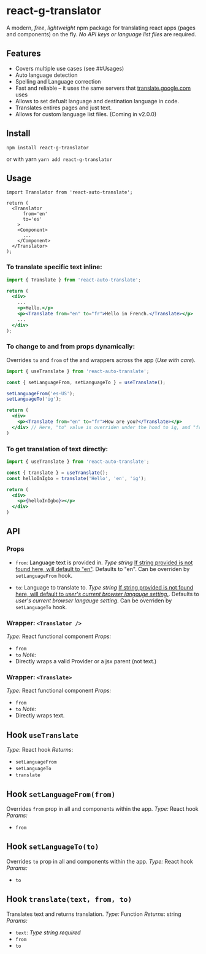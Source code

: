 # react-g-translator
A modern, *free*, *lightweight* npm package for translating react apps (pages and components) on the fly. *No API keys or language list files* are required.

## Features
- Covers multiple use cases (see ##Usages)
- Auto language detection
- Spelling and Language correction
- Fast and reliable – it uses the same servers that [translate.google.com](https://translate.google.com) uses
- Allows to set defualt language and destination language in code.
- Translates entires pages and just text.
- Allows for custom language list files. (Coming in v2.0.0)

## Install
```npm install react-g-translator```

or with yarn
```yarn add react-g-translator```

## Usage
```jsx: To translate whole component.
import Translator from 'react-auto-translate';

return (
  <Translator
      from='en'
      to='es'
    >
    <Component>
      ...
    </Component>
  </Translator>
);
```

### To translate specific text inline:
```jsx
import { Translate } from 'react-auto-translate';

return (
  <div>
    ...
    <p>Hello.</p>
    <p><Translate from="en" to="fr">Hello in French.</Translate></p>
    ...
  </div>
);
```

### To change to and from props dynamically:
Overrides `to` and `from` of the <Translator> and <Translate> wrappers across the app (*Use with care*).
```jsx
import { useTranslate } from 'react-auto-translate';

const { setLanguageFrom, setLanguageTo } = useTranslate();

setLanguageFrom('es-US');
setLanguageTo('ig');

return (
  <div>
    <p><Translate from="en" to="fr">How are you?</Translate></p>
  </div> // Here, "to" value is overriden under the hood to ig, and "from" value is overriden to "en-US" within the wrappers across the app.
)
```

### To get translation of text directly:
```jsx
import { useTranslate } from 'react-auto-translate';

const { translate } = useTranslate();
const helloInIgbo = translate('Hello', 'en', 'ig');

return (
  <div>
    <p>{helloInIgbo}></p>
  </div>
)
```

## API
### Props
 - `from`: Language text is provided in. 
      *Type string* [If string provided is not found here, will default to "en"](https://cloud.google.com/translate/docs/languages).
      Defaults to "en".
      Can be overriden by `setLanguageFrom` hook.

  - `to`: Language to translate to.
      *Type string* [If string provided is not found here, will default to  *user's current browser langauge setting*.](https://cloud.google.com/translate/docs/languages).
      Defaults to *user's current browser langauge setting*.
      Can be overriden by `setLanguageTo` hook.


### Wrapper: `<Translator />` ###
  *Type:* React functional component
  *Props:*
  - `from`
  - `to`
  *Note:* 
  - Directly wraps a valid Provider or a jsx parent (not text.)


### Wrapper: `<Translate>` ###
  *Type:* React functional component
  *Props:*
  - `from`
  - `to`
  *Note:* 
  - Directly wraps text.


## Hook `useTranslate` ###
  *Type*: React hook
  *Returns*: 
  - `setLanguageFrom`
  - `setLanguageTo`
  - `translate`


## Hook `setLanguageFrom(from)` ###
Overrides `from` prop in all <Translator> and <Translate> components within the app.
*Type:* React hook
*Params:*
- `from`


## Hook `setLanguageTo(to)` ###
Overrides `to` prop in all <Translator> and <Translate> components within the app.
*Type:* React hook
*Params:*
- `to`


## Hook `translate(text, from, to)` ###
Translates text and returns translation.
*Type:* Function
*Returns*: string
*Params:*
- `text`: *Type string* *required*
- `from`
- `to`